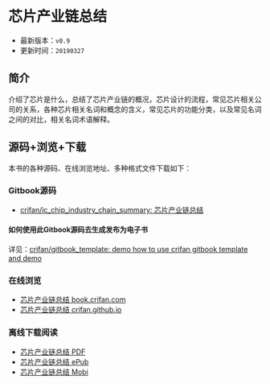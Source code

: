 # 芯片产业链总结

* 最新版本：`v0.9`
* 更新时间：`20190327`

## 简介

介绍了芯片是什么，总结了芯片产业链的概况，芯片设计的流程，常见芯片相关公司的关系，各种芯片相关名词和概念的含义，常见芯片的功能分类，以及常见名词之间的对比，相关名词术语解释。

## 源码+浏览+下载

本书的各种源码、在线浏览地址、多种格式文件下载如下：

### Gitbook源码

* [crifan/ic_chip_industry_chain_summary: 芯片产业链总结](https://github.com/crifan/ic_chip_industry_chain_summary)

#### 如何使用此Gitbook源码去生成发布为电子书

详见：[crifan/gitbook_template: demo how to use crifan gitbook template and demo](https://github.com/crifan/gitbook_template)

### 在线浏览

* [芯片产业链总结 book.crifan.com](http://book.crifan.com/books/ic_chip_industry_chain_summary/website)
* [芯片产业链总结 crifan.github.io](https://crifan.github.io/ic_chip_industry_chain_summary/website)

### 离线下载阅读

* [芯片产业链总结 PDF](http://book.crifan.com/books/ic_chip_industry_chain_summary/pdf/ic_chip_industry_chain_summary.pdf)
* [芯片产业链总结 ePub](http://book.crifan.com/books/ic_chip_industry_chain_summary/epub/ic_chip_industry_chain_summary.epub)
* [芯片产业链总结 Mobi](http://book.crifan.com/books/ic_chip_industry_chain_summary/mobi/ic_chip_industry_chain_summary.mobi)
